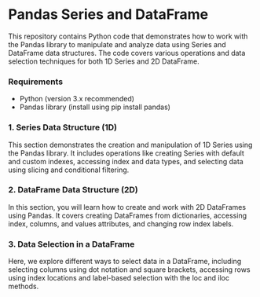 # Pandas Series and DataFrame

This repository contains Python code that demonstrates how to work with the Pandas library to manipulate and analyze data using Series and DataFrame data structures. The code covers various operations and data selection techniques for both 1D Series and 2D DataFrame.

### Requirements
- Python (version 3.x recommended)
- Pandas library (install using pip install pandas)

### 1. Series Data Structure (1D)
This section demonstrates the creation and manipulation of 1D Series using the Pandas library. It includes operations like creating Series with default and custom indexes, accessing index and data types, and selecting data using slicing and conditional filtering.

### 2. DataFrame Data Structure (2D)
In this section, you will learn how to create and work with 2D DataFrames using Pandas. It covers creating DataFrames from dictionaries, accessing index, columns, and values attributes, and changing row index labels.

### 3. Data Selection in a DataFrame
Here, we explore different ways to select data in a DataFrame, including selecting columns using dot notation and square brackets, accessing rows using index locations and label-based selection with the loc and iloc methods.
